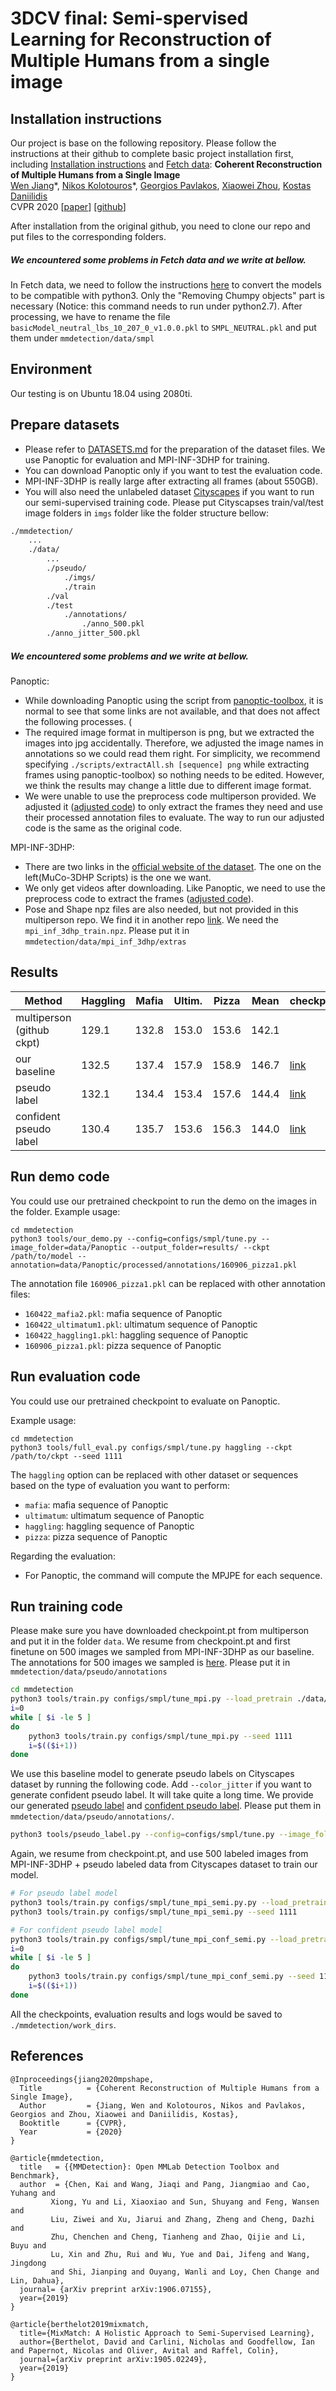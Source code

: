 # 3DCV final: Semi-spervised Learning for Reconstruction of Multiple Humans from a single image

## Installation instructions

Our project is base on the following repository. Please follow the instructions at their github to complete basic project installation first, including [Installation instructions](https://github.com/JiangWenPL/multiperson#installation-instructions) and [Fetch data](https://github.com/JiangWenPL/multiperson#fetch-data):
**Coherent Reconstruction of Multiple Humans from a Single Image**  
[Wen Jiang](https://jiangwenpl.github.io/)\*, [Nikos Kolotouros](https://www.seas.upenn.edu/~nkolot/)\*, [Georgios Pavlakos](https://www.seas.upenn.edu/~pavlakos/), [Xiaowei Zhou](http://www.cad.zju.edu.cn/home/xzhou/), [Kostas Daniilidis](http://www.cis.upenn.edu/~kostas/)  
CVPR 2020
[[paper](https://arxiv.org/pdf/2006.08586.pdf)] [[github](https://github.com/JiangWenPL/multiperson)]

After installation from the original github, you need to clone our repo and put files to the corresponding folders.

##### We encountered some problems in Fetch data and we write at bellow.
In Fetch data, we need to follow the instructions [here](https://github.com/vchoutas/smplx/tree/master/tools) to convert the models to be compatible with python3. Only the "Removing Chumpy objects" part is necessary (Notice: this command needs to run under python2.7). After processing, we have to rename the file `basicModel_neutral_lbs_10_207_0_v1.0.0.pkl` to `SMPL_NEUTRAL.pkl` and put them under `mmdetection/data/smpl`


## Environment
Our testing is on Ubuntu 18.04 using 2080ti.

## Prepare datasets
* Please refer to [DATASETS.md](https://github.com/JiangWenPL/multiperson/blob/master/DATASETS.md) for the preparation of the dataset files. We use Panoptic for evaluation and MPI-INF-3DHP for training. 
* You can download Panoptic only if you want to test the evaluation code.
* MPI-INF-3DHP is really large after extracting all frames (about 550GB). 
* You will also need the unlabeled dataset [Cityscapes](https://www.cityscapes-dataset.com/) if you want to run our semi-supervised training code. Please put Cityscapses train/val/test image folders in `imgs` folder like the folder structure bellow:

```bash
./mmdetection/
    ...
    ./data/
        ...
        ./pseudo/
            ./imgs/
	    	./train
		./val
		./test
            ./annotations/
                ./anno_500.pkl
		./anno_jitter_500.pkl
```


##### We encountered some problems and we write at bellow.
Panoptic:
* While downloading Panoptic using the script from [panoptic-toolbox](https://github.com/CMU-Perceptual-Computing-Lab/panoptic-toolbox), it is normal to see that some links are not available, and that does not affect the following processes. (
* The required image format in multiperson is png, but we extracted the images into jpg accidentally. Therefore, we adjusted the image names in annotations so we could read them right. For simplicity, we recommend specifying `./scripts/extractAll.sh [sequence] png` while extracting frames using panoptic-toolbox) so nothing needs to be edited. However, we think the results may change a little due to different image format.
* We were unable to use the preprocess code multiperson provided. We adjusted it ([adjusted code](./misc/preprocess_datasets/full)) to only extract the frames they need and use their processed annotation files to evaluate. The way to run our adjusted code is the same as the original code.

MPI-INF-3DHP:
* There are two links in the [official website of the dataset](https://vcai.mpi-inf.mpg.de/projects/SingleShotMultiPerson/). The one on the left(MuCo-3DHP Scripts) is the one we want.
* We only get videos after downloading. Like Panoptic, we need to use the preprocess code to extract the frames ([adjusted code](./misc/preprocess_datasets/full)).
* Pose and Shape npz files are also needed, but not provided in this multiperson repo. We find it in another repo [link](http://visiondata.cis.upenn.edu/spin/dataset_extras.tar.gz). We need the `mpi_inf_3dhp_train.npz`. Please put it in `mmdetection/data/mpi_inf_3dhp/extras`

## Results
Method                     | Haggling  | Mafia  | Ultim.  | Pizza  | Mean  | checkpoint |
-------------------------- | ----------|--------|---------|--------|-------|------------|
multiperson (github ckpt)  | 129.1     | 132.8  | 153.0   | 153.6  | 142.1 |            |
our baseline               | 132.5     | 137.4  | 157.9   | 158.9  | 146.7 | [link](https://drive.google.com/file/d/1J7NL5Z5bqLzLgE5X5c3I2DGvWkjJvYhp/view?usp=sharing)    |
pseudo label               | 132.1     | 134.4  | 153.4   | 157.6  | 144.4 | [link](https://drive.google.com/file/d/1nGKWp84flcobT1Dcj3xNb3guzqV8k353/view?usp=sharing)    |
confident pseudo label      | 130.4     | 135.7  | 153.6   | 156.3  | 144.0 | [link](https://drive.google.com/file/d/1d0YQkXEZEMzGSY1BudiDVbPFYwjbm7zu/view?usp=sharing)    |

## Run demo code
You could use our pretrained checkpoint to run the demo on the images in the folder.
Example usage:
```
cd mmdetection
python3 tools/our_demo.py --config=configs/smpl/tune.py --image_folder=data/Panoptic --output_folder=results/ --ckpt /path/to/model --annotation=data/Panoptic/processed/annotations/160906_pizza1.pkl
```
The annotation file ```160906_pizza1.pkl``` can be replaced with other annotation files:
- ```160422_mafia2.pkl```: mafia sequence of Panoptic
- ```160422_ultimatum1.pkl```: ultimatum sequence of Panoptic
- ```160422_haggling1.pkl```: haggling sequence of Panoptic
- ```160906_pizza1.pkl```: pizza sequence of Panoptic

## Run evaluation code
You could use our pretrained checkpoint to evaluate on Panoptic.

Example usage:
```
cd mmdetection
python3 tools/full_eval.py configs/smpl/tune.py haggling --ckpt /path/to/ckpt --seed 1111
```

The ```haggling``` option can be replaced with other dataset or sequences based on the type of evaluation you want to perform:
- `mafia`: mafia sequence of Panoptic
- `ultimatum`: ultimatum sequence of Panoptic
- `haggling`: haggling sequence of Panoptic
- `pizza`: pizza sequence of Panoptic

Regarding the evaluation:
- For Panoptic, the command will compute the MPJPE for each sequence.

## Run training code

Please make sure you have downloaded checkpoint.pt from multiperson and put it in the folder `data`.
We resume from checkpoint.pt and first finetune on 500 images we sampled from MPI-INF-3DHP as our baseline. The annotations for 500 images we sampled is [here](https://drive.google.com/file/d/15MWagBYX4HUAMRuNihpA2qlAW3U-DmKx/view?usp=sharing). Please put it in `mmdetection/data/pseudo/annotations`
```bash
cd mmdetection
python3 tools/train.py configs/smpl/tune_mpi.py --load_pretrain ./data/checkpoint.pt --seed 1111
i=0
while [ $i -le 5 ]
do
    python3 tools/train.py configs/smpl/tune_mpi.py --seed 1111
    i=$(($i+1))
done
```
We use this baseline model to generate pseudo labels on Cityscapes dataset by running the following code. Add `--color_jitter` if you want to generate confident pseudo label. It will take quite a long time. We provide our generated [pseudo label](https://drive.google.com/file/d/1UOtX1d-J3smtxA3C_ygnH16GSlUnGgIA/view?usp=sharing) and [confident pseudo label](https://drive.google.com/file/d/1tSeG1O_GiYub-z_xCh8xf6NrXOt8gOBL/view?usp=sharing). Please put them in `mmdetection/data/pseudo/annotations/`.
```bash
python3 tools/pseudo_label.py --config=configs/smpl/tune.py --image_folder=/path/to/cityscapes/ --output_folder=results/ --ckpt /path/to/baseline/ckpt/
```
Again, we resume from checkpoint.pt, and use 500 labeled images from MPI-INF-3DHP + pseudo labeled data from Cityscapes dataset to train our model.
```bash
# For pseudo label model
python3 tools/train.py configs/smpl/tune_mpi_semi.py.py --load_pretrain ./data/checkpoint.pt --seed 1111
python3 tools/train.py configs/smpl/tune_mpi_semi.py --seed 1111

# For confident pseudo label model
python3 tools/train.py configs/smpl/tune_mpi_conf_semi.py --load_pretrain ./data/checkpoint.pt --seed 1111
i=0
while [ $i -le 5 ]
do
    python3 tools/train.py configs/smpl/tune_mpi_conf_semi.py --seed 1111
    i=$(($i+1))
done
```

All the checkpoints, evaluation results and logs would be saved to `./mmdetection/work_dirs`.

## References
```
@Inproceedings{jiang2020mpshape,
  Title          = {Coherent Reconstruction of Multiple Humans from a Single Image},
  Author         = {Jiang, Wen and Kolotouros, Nikos and Pavlakos, Georgios and Zhou, Xiaowei and Daniilidis, Kostas},
  Booktitle      = {CVPR},
  Year           = {2020}
}
```

```
@article{mmdetection,
  title   = {{MMDetection}: Open MMLab Detection Toolbox and Benchmark},
  author  = {Chen, Kai and Wang, Jiaqi and Pang, Jiangmiao and Cao, Yuhang and
	     Xiong, Yu and Li, Xiaoxiao and Sun, Shuyang and Feng, Wansen and
	     Liu, Ziwei and Xu, Jiarui and Zhang, Zheng and Cheng, Dazhi and
	     Zhu, Chenchen and Cheng, Tianheng and Zhao, Qijie and Li, Buyu and
	     Lu, Xin and Zhu, Rui and Wu, Yue and Dai, Jifeng and Wang, Jingdong
	     and Shi, Jianping and Ouyang, Wanli and Loy, Chen Change and Lin, Dahua},
  journal= {arXiv preprint arXiv:1906.07155},
  year={2019}
}
```

```
@article{berthelot2019mixmatch,
  title={MixMatch: A Holistic Approach to Semi-Supervised Learning},
  author={Berthelot, David and Carlini, Nicholas and Goodfellow, Ian and Papernot, Nicolas and Oliver, Avital and Raffel, Colin},
  journal={arXiv preprint arXiv:1905.02249},
  year={2019}
}
```

